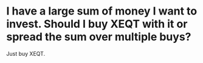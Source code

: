 # I have a large sum of money I want to invest. Should I buy XEQT with it or spread the sum over multiple buys?

Just buy XEQT.
